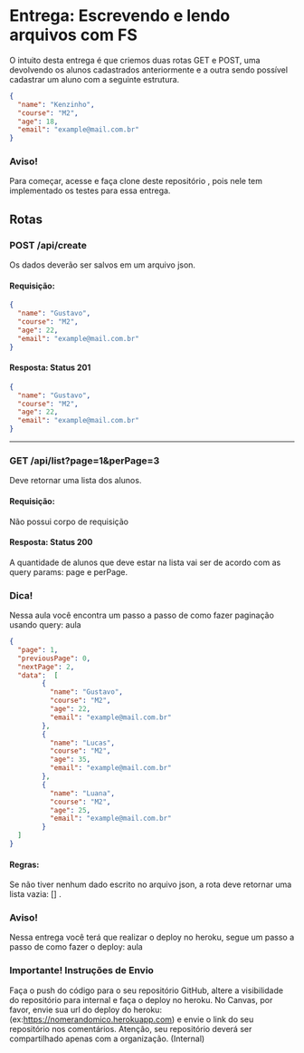 
# Entrega: Escrevendo e lendo arquivos com FS
O intuito desta entrega é que criemos duas rotas GET e POST, uma devolvendo os alunos cadastrados anteriormente e a outra sendo possível cadastrar um aluno com a seguinte estrutura.
```json
{
  "name": "Kenzinho",
  "course": "M2",
  "age": 18,
  "email": "example@mail.com.br"
}
```
### Aviso!
Para começar, acesse e faça clone deste repositório , pois nele tem implementado os testes para essa entrega.

## Rotas

### POST /api/create
Os dados deverão ser salvos em um arquivo json.

#### Requisição:
```json
{
  "name": "Gustavo",
  "course": "M2",
  "age": 22,
  "email": "example@mail.com.br"
}
```
#### Resposta: Status 201
```json
{
  "name": "Gustavo",
  "course": "M2",
  "age": 22,
  "email": "example@mail.com.br"
}
```
<hr>

### GET /api/list?page=1&perPage=3
Deve retornar uma lista dos alunos.

#### Requisição:
Não possui corpo de requisição

#### Resposta: Status 200
A quantidade de alunos que deve estar na lista vai ser de acordo com as query params: page e perPage.

### Dica!
Nessa aula você encontra um passo a passo de como fazer paginação usando query: aula
```json
{
  "page": 1,
  "previousPage": 0,
  "nextPage": 2,
  "data":  [
        {
          "name": "Gustavo",
          "course": "M2",
          "age": 22,
          "email": "example@mail.com.br"
        },
        {
          "name": "Lucas",
          "course": "M2",
          "age": 35,
          "email": "example@mail.com.br"
        },
        {
          "name": "Luana",
          "course": "M2",
          "age": 25,
          "email": "example@mail.com.br"
        }
  ]
}
```
#### Regras:
Se não tiver nenhum dado escrito no arquivo json, a rota deve retornar uma lista vazia: [] .
### Aviso!
Nessa entrega você terá que realizar o deploy no heroku, segue um passo a passo de como fazer o deploy: aula

### Importante! Instruções de Envio
Faça o push do código para o seu repositório GitHub, altere a visibilidade do repositório para internal e faça o deploy no heroku. No Canvas, por favor, envie sua url do deploy do heroku: (ex:https://nomerandomico.herokuapp.com) e envie o link do seu repositório nos comentários. Atenção, seu repositório deverá ser compartilhado apenas com a organização. (Internal)
